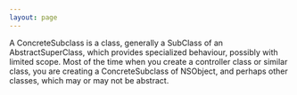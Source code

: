 ```yaml
---
layout: page
---
```




A ConcreteSubclass is a class, generally a SubClass of an AbstractSuperClass, which provides specialized behaviour, possibly with limited scope. Most of the time when you create a controller class or similar class, you are creating a ConcreteSubclass of NSObject, and perhaps other classes, which may or may not be abstract.
